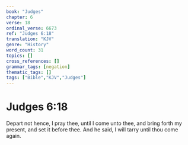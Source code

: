 ```yaml
---
book: "Judges"
chapter: 6
verse: 18
ordinal_verse: 6673
ref: "Judges 6:18"
translation: "KJV"
genre: "History"
word_count: 31
topics: []
cross_references: []
grammar_tags: [negation]
thematic_tags: []
tags: ["Bible","KJV","Judges"]
---
```


# Judges 6:18

Depart not hence, I pray thee, until I come unto thee, and bring forth my present, and set it before thee. And he said, I will tarry until thou come again.
